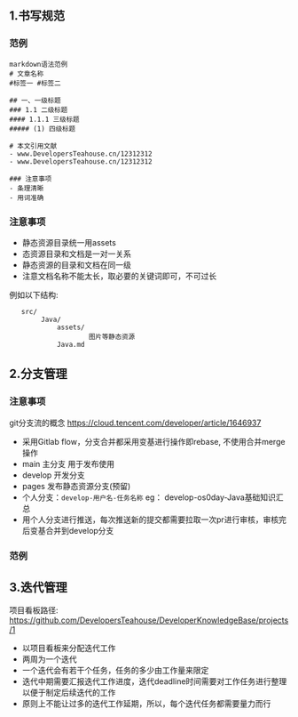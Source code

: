 
## 1.书写规范

### 范例

```
markdown语法范例
# 文章名称
#标签一 #标签二

## 一、一级标题
### 1.1 二级标题
#### 1.1.1 三级标题
##### (1) 四级标题

# 本文引用文献
- www.DevelopersTeahouse.cn/12312312
- www.DevelopersTeahouse.cn/12312312

### 注意事项
- 条理清晰
- 用词准确
```

### 注意事项
- 静态资源目录统一用assets
- 态资源目录和文档是一对一关系
- 静态资源的目录和文档在同一级
- 注意文档名称不能太长，取必要的关键词即可，不可过长

例如以下结构:
```
   src/
        Java/
            assets/
                    图片等静态资源
            Java.md
```

## 2.分支管理

### 注意事项

git分支流的概念 https://cloud.tencent.com/developer/article/1646937

- 采用Gitlab flow，分支合并都采用变基进行操作即rebase, 不使用合并merge操作
- main 主分支 用于发布使用
- develop 开发分支
- pages 发布静态资源分支(预留)
- 个人分支：`develop-用户名-任务名称`  eg： develop-os0day-Java基础知识汇总   
- 用个人分支进行推送，每次推送新的提交都需要拉取一次pr进行审核，审核完后变基合并到develop分支

### 范例




## 3.迭代管理
项目看板路径: https://github.com/DevelopersTeahouse/DeveloperKnowledgeBase/projects/1
- 以项目看板来分配迭代工作
- 两周为一个迭代
- 一个迭代会有若干个任务，任务的多少由工作量来限定
- 迭代中期需要汇报迭代工作进度，迭代deadline时间需要对工作任务进行整理以便于制定后续迭代的工作
- 原则上不能让过多的迭代工作延期，所以，每个迭代任务都需要量力而行
